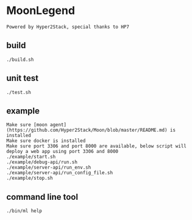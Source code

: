 # MoonLegend
    Powered by Hyper2Stack, special thanks to HP7

## build
    ./build.sh

## unit test
    ./test.sh

## example
    Make sure [moon agent](https://github.com/Hyper2Stack/Moon/blob/master/README.md) is installed
    Make sure docker is installed
    Make sure port 3306 and port 8000 are available, below script will deploy a web app using port 3306 and 8000
    ./example/start.sh
    ./example/debug-api/run.sh
    ./example/server-api/run_env.sh 
    ./example/server-api/run_config_file.sh
    ./example/stop.sh

## command line tool
    ./bin/ml help
